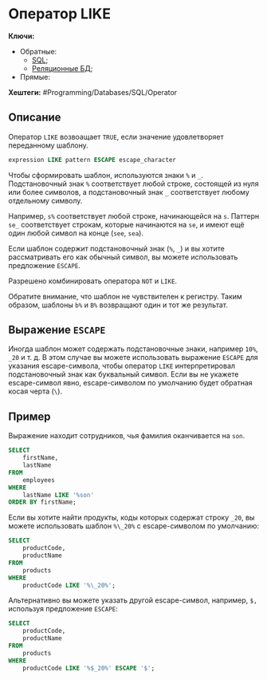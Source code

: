 
# Оператор LIKE

**Ключи:**
- Обратные:
	- [SQL](SQL);
	- [Реляционные БД](relative);
- Прямые:

**Хештеги:** #Programming/Databases/SQL/Operator

## Описание

Оператор `LIKE` возвоащает `TRUE`, если значение удовлетворяет переданному шаблону.

```sql
expression LIKE pattern ESCAPE escape_character
```

Чтобы сформировать шаблон, используются знаки `%` и `_`. Подстановочный знак `%` соответствует любой строке, состоящей из нуля или более символов, а подстановочный знак `_` соответствует любому отдельному символу.

Например, `s%` соответствует любой строке, начинающейся на `s`.  Паттерн `se_` соответствует строкам, которые начинаются на `se`, и имеют ещё один любой символ на конце (`see`, `sea`).

Если шаблон содержит подстановочный знак (`%`, `_`) и вы хотите рассматривать его как обычный символ, вы можете использовать предложение `ESCAPE`.

Разрешено комбинировать оператора `NOT` и `LIKE`.

Обратите внимание, что шаблон не чувствителен к регистру. Таким образом, шаблоны `b%` и `B%` возвращают один и тот же результат.

## Выражение `ESCAPE`

Иногда шаблон может содержать подстановочные знаки, например `10%`, `_20` и т. д. В этом случае вы можете использовать выражение `ESCAPE` для указания escape-символа, чтобы оператор `LIKE` интерпретировал подстановочный знак как буквальный символ. Если вы не укажете escape-символ явно, escape-символом по умолчанию будет обратная косая черта (`\`).

## Пример

Выражение находит сотрудников, чья фамилия оканчивается на `son`.

```sql
SELECT 
    firstName, 
    lastName
FROM
    employees
WHERE
    lastName LIKE '%son'
ORDER BY firstName;
```

Если вы хотите найти продукты, коды которых содержат строку `_20`, вы можете использовать шаблон `%\_20%` с escape-символом по умолчанию:

```sql
SELECT 
    productCode, 
    productName
FROM
    products
WHERE
    productCode LIKE '%\_20%';
```

Альтернативно вы можете указать другой escape-символ, например, `$,` используя предложение `ESCAPE`:

```sql
SELECT 
    productCode, 
    productName
FROM
    products
WHERE
    productCode LIKE '%$_20%' ESCAPE '$';
```